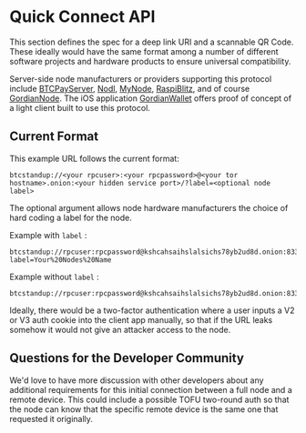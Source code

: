 # Quick Connect API

This section defines the spec for a deep link URI and a scannable QR Code. These ideally would have the same format among a number of different software projects and hardware products to ensure universal compatibility.

Server-side node manufacturers or providers supporting this protocol include [BTCPayServer](https://btcpayserver.org), [Nodl](https://www.nodl.it/), [MyNode](http://www.mynodebtc.com), [RaspiBlitz](https://github.com/rootzoll/raspiblitz), and of course [GordianNode](https://github.com/BlockchainCommons/GordianNode-macOS). The iOS application [GordianWallet](https://github.com/BlockchainCommons/GordianWallet-iOS) offers proof of concept of a light client built to use this protocol.

## Current Format

This example URL follows the current format:

```
btcstandup://<your rpcuser>:<your rpcpassword>@<your tor hostname>.onion:<your hidden service port>/?label=<optional node label>
```

The optional argument allows node hardware manufacturers the choice of hard coding a label for the node.

Example with `label` :

```
btcstandup://rpcuser:rpcpassword@kshcahsaihslalsichs78yb2ud8d.onion:8332/?label=Your%20Nodes%20Name
```

Example without `label` :

```
btcstandup://rpcuser:rpcpassword@kshcahsaihslalsichs78yb2ud8d.onion:8332/?
```

Ideally, there would be a two-factor authentication where a user inputs a V2 or V3 auth cookie into the client app manually, so that if the URL leaks somehow it would not give an attacker access to the node.

## Questions for the Developer Community

We'd love to have more discussion with other developers about any additional requirements for this initial connection between a full node and a remote device. This could include a possible TOFU two-round auth so that the node can know that the specific remote device is the same one that requested it originally.
